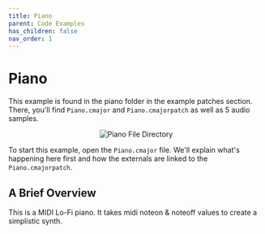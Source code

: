 ```yaml
---
title: Piano
parent: Code Examples
has_children: false
nav_order: 1
---
```


# Piano

This example is found in the piano folder in the example patches section. There, you'll find `Piano.cmajor` and `Piano.cmajorpatch` as well as 5 audio samples.

<p align="center">
  <img src="https://haz-test.github.io/cmajor/docs/Assets/ExamplesPages/PianoFiles.png" title="Piano File Directory">
</p>

To start this example, open the `Piano.cmajor` file. We'll explain what's happening here first and how the externals are linked to the `Piano.cmajorpatch`.

## A Brief Overview

This is a MIDI Lo-Fi piano. It takes midi noteon & noteoff values to create a simplistic synth.

